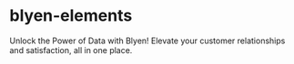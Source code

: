 # blyen-elements
Unlock the Power of Data with Blyen! Elevate your customer relationships and satisfaction, all in one place.
